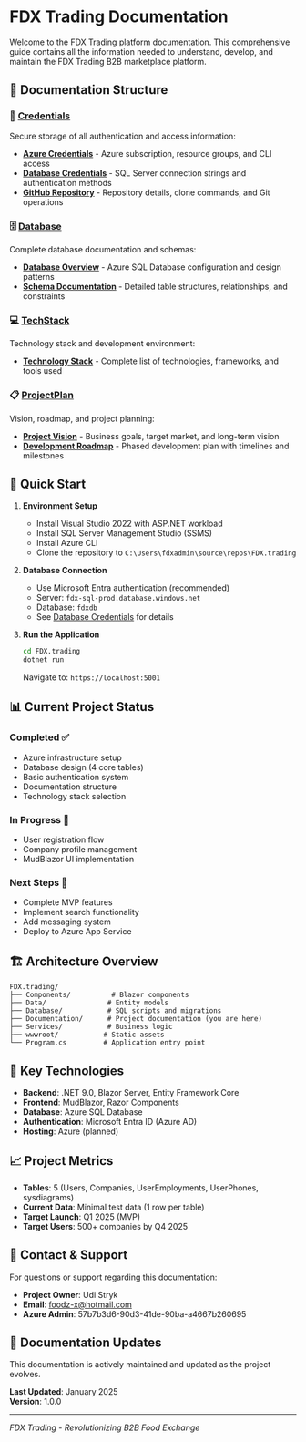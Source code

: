 # FDX Trading Documentation

Welcome to the FDX Trading platform documentation. This comprehensive guide contains all the information needed to understand, develop, and maintain the FDX Trading B2B marketplace platform.

## 📁 Documentation Structure

### 🔐 [Credentials](./Credentials/)
Secure storage of all authentication and access information:
- **[Azure Credentials](./Credentials/azure-credentials.md)** - Azure subscription, resource groups, and CLI access
- **[Database Credentials](./Credentials/database-credentials.md)** - SQL Server connection strings and authentication methods
- **[GitHub Repository](./Credentials/github-repository.md)** - Repository details, clone commands, and Git operations

### 🗄️ [Database](./Database/)
Complete database documentation and schemas:
- **[Database Overview](./Database/database-overview.md)** - Azure SQL Database configuration and design patterns
- **[Schema Documentation](./Database/schema-documentation.md)** - Detailed table structures, relationships, and constraints

### 💻 [TechStack](./TechStack/)
Technology stack and development environment:
- **[Technology Stack](./TechStack/technology-stack.md)** - Complete list of technologies, frameworks, and tools used

### 📋 [ProjectPlan](./ProjectPlan/)
Vision, roadmap, and project planning:
- **[Project Vision](./ProjectPlan/project-vision.md)** - Business goals, target market, and long-term vision
- **[Development Roadmap](./ProjectPlan/development-roadmap.md)** - Phased development plan with timelines and milestones

## 🚀 Quick Start

1. **Environment Setup**
   - Install Visual Studio 2022 with ASP.NET workload
   - Install SQL Server Management Studio (SSMS)
   - Install Azure CLI
   - Clone the repository to `C:\Users\fdxadmin\source\repos\FDX.trading`

2. **Database Connection**
   - Use Microsoft Entra authentication (recommended)
   - Server: `fdx-sql-prod.database.windows.net`
   - Database: `fdxdb`
   - See [Database Credentials](./Credentials/database-credentials.md) for details

3. **Run the Application**
   ```bash
   cd FDX.trading
   dotnet run
   ```
   Navigate to: `https://localhost:5001`

## 📊 Current Project Status

### Completed ✅
- Azure infrastructure setup
- Database design (4 core tables)
- Basic authentication system
- Documentation structure
- Technology stack selection

### In Progress 🔄
- User registration flow
- Company profile management
- MudBlazor UI implementation

### Next Steps 📝
- Complete MVP features
- Implement search functionality
- Add messaging system
- Deploy to Azure App Service

## 🏗️ Architecture Overview

```
FDX.trading/
├── Components/          # Blazor components
├── Data/               # Entity models
├── Database/           # SQL scripts and migrations
├── Documentation/      # Project documentation (you are here)
├── Services/           # Business logic
├── wwwroot/           # Static assets
└── Program.cs         # Application entry point
```

## 🔑 Key Technologies

- **Backend**: .NET 9.0, Blazor Server, Entity Framework Core
- **Frontend**: MudBlazor, Razor Components
- **Database**: Azure SQL Database
- **Authentication**: Microsoft Entra ID (Azure AD)
- **Hosting**: Azure (planned)

## 📈 Project Metrics

- **Tables**: 5 (Users, Companies, UserEmployments, UserPhones, sysdiagrams)
- **Current Data**: Minimal test data (1 row per table)
- **Target Launch**: Q1 2025 (MVP)
- **Target Users**: 500+ companies by Q4 2025

## 👥 Contact & Support

For questions or support regarding this documentation:
- **Project Owner**: Udi Stryk
- **Email**: foodz-x@hotmail.com
- **Azure Admin**: 57b7b3d6-90d3-41de-90ba-a4667b260695

## 🔄 Documentation Updates

This documentation is actively maintained and updated as the project evolves. 

**Last Updated**: January 2025  
**Version**: 1.0.0

---

*FDX Trading - Revolutionizing B2B Food Exchange*